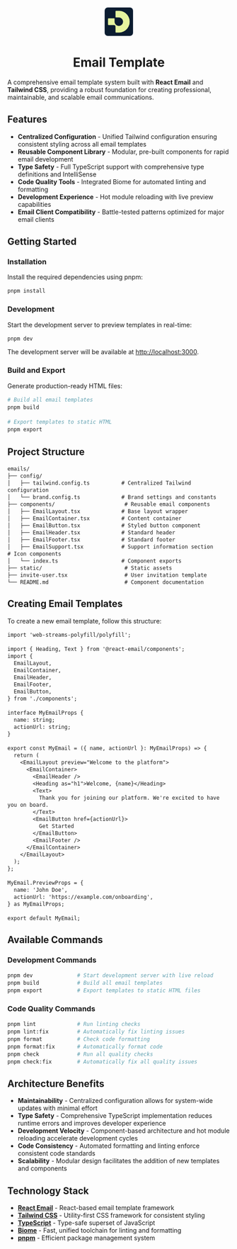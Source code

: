 <p align="center">
  <img
    width="64px"
    src="./logo.png"
    style="border: 1px solid #e5e7eb; border-radius: 0.5rem;"
  />
  
  <h1 align="center">Email Template</h1>
</p>

A comprehensive email template system built with **React Email** and **Tailwind CSS**, providing a robust foundation for creating professional, maintainable, and scalable email communications.

## Features

- **Centralized Configuration** - Unified Tailwind configuration ensuring consistent styling across all email templates
- **Reusable Component Library** - Modular, pre-built components for rapid email development
- **Type Safety** - Full TypeScript support with comprehensive type definitions and IntelliSense
- **Code Quality Tools** - Integrated Biome for automated linting and formatting
- **Development Experience** - Hot module reloading with live preview capabilities
- **Email Client Compatibility** - Battle-tested patterns optimized for major email clients

## Getting Started

### Installation

Install the required dependencies using pnpm:

```bash
pnpm install
```

### Development

Start the development server to preview templates in real-time:

```bash
pnpm dev
```

The development server will be available at [http://localhost:3000](http://localhost:3000).

### Build and Export

Generate production-ready HTML files:

```bash
# Build all email templates
pnpm build

# Export templates to static HTML
pnpm export
```

## Project Structure

```text
emails/
├── config/
│   ├── tailwind.config.ts          # Centralized Tailwind configuration
│   └── brand.config.ts             # Brand settings and constants
├── components/                      # Reusable email components
│   ├── EmailLayout.tsx             # Base layout wrapper
│   ├── EmailContainer.tsx          # Content container
│   ├── EmailButton.tsx             # Styled button component
│   ├── EmailHeader.tsx             # Standard header
│   ├── EmailFooter.tsx             # Standard footer
│   ├── EmailSupport.tsx            # Support information section                  # Icon components
│   └── index.ts                    # Component exports
├── static/                          # Static assets
├── invite-user.tsx                  # User invitation template
└── README.md                        # Component documentation
```

## Creating Email Templates

To create a new email template, follow this structure:

```tsx
import 'web-streams-polyfill/polyfill';

import { Heading, Text } from '@react-email/components';
import {
  EmailLayout,
  EmailContainer,
  EmailHeader,
  EmailFooter,
  EmailButton,
} from './components';

interface MyEmailProps {
  name: string;
  actionUrl: string;
}

export const MyEmail = ({ name, actionUrl }: MyEmailProps) => {
  return (
    <EmailLayout preview="Welcome to the platform">
      <EmailContainer>
        <EmailHeader />
        <Heading as="h1">Welcome, {name}</Heading>
        <Text>
          Thank you for joining our platform. We're excited to have you on board.
        </Text>
        <EmailButton href={actionUrl}>
          Get Started
        </EmailButton>
        <EmailFooter />
      </EmailContainer>
    </EmailLayout>
  );
};

MyEmail.PreviewProps = {
  name: 'John Doe',
  actionUrl: 'https://example.com/onboarding',
} as MyEmailProps;

export default MyEmail;
```

## Available Commands

### Development Commands

```bash
pnpm dev              # Start development server with live reload
pnpm build            # Build all email templates
pnpm export           # Export templates to static HTML files
```

### Code Quality Commands

```bash
pnpm lint             # Run linting checks
pnpm lint:fix         # Automatically fix linting issues
pnpm format           # Check code formatting
pnpm format:fix       # Automatically format code
pnpm check            # Run all quality checks
pnpm check:fix        # Automatically fix all quality issues
```

## Architecture Benefits

- **Maintainability** - Centralized configuration allows for system-wide updates with minimal effort
- **Type Safety** - Comprehensive TypeScript implementation reduces runtime errors and improves developer experience
- **Development Velocity** - Component-based architecture and hot module reloading accelerate development cycles
- **Code Consistency** - Automated formatting and linting enforce consistent code standards
- **Scalability** - Modular design facilitates the addition of new templates and components

## Technology Stack

- **[React Email](https://react.email)** - React-based email template framework
- **[Tailwind CSS](https://tailwindcss.com)** - Utility-first CSS framework for consistent styling
- **[TypeScript](https://www.typescriptlang.org)** - Type-safe superset of JavaScript
- **[Biome](https://biomejs.dev)** - Fast, unified toolchain for linting and formatting
- **[pnpm](https://pnpm.io)** - Efficient package management system

